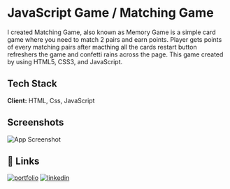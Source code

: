 
# JavaScript Game / Matching Game

I created Matching Game, also known as Memory Game is a simple
                card game where you need to match 2 pairs and earn points.
                Player gets points of every matching pairs after macthing all
                the cards restart button refreshers the game and confetti rains
                across the page. This game created by using HTML5, CSS3, and
                JavaScript.


## Tech Stack

**Client:** HTML, Css, JavaScript



## Screenshots

![App Screenshot](https://via.placeholder.com/468x300?text=App+Screenshot+Here)


## 🔗 Links
[![portfolio](https://img.shields.io/badge/my_portfolio-000?style=for-the-badge&logo=ko-fi&logoColor=white)](https://gulumsercakmak.net/)
[![linkedin](https://img.shields.io/badge/linkedin-0A66C2?style=for-the-badge&logo=linkedin&logoColor=white)](https://www.linkedin.com/in/gulumser-cakmak-bbaa1222b/)



